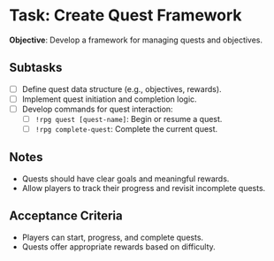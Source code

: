 # Task: Create Quest Framework

**Objective**: Develop a framework for managing quests and objectives.

## Subtasks

- [ ] Define quest data structure (e.g., objectives, rewards).
- [ ] Implement quest initiation and completion logic.
- [ ] Develop commands for quest interaction:
  - [ ] `!rpg quest [quest-name]`: Begin or resume a quest.
  - [ ] `!rpg complete-quest`: Complete the current quest.

## Notes

- Quests should have clear goals and meaningful rewards.
- Allow players to track their progress and revisit incomplete quests.

## Acceptance Criteria

- Players can start, progress, and complete quests.
- Quests offer appropriate rewards based on difficulty.